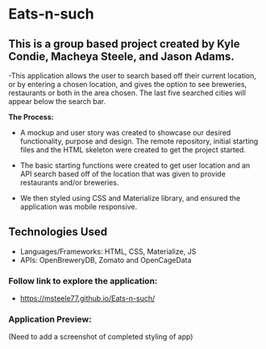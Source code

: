 # Eats-n-such

## This is a group based project created by Kyle Condie, Macheya Steele, and Jason Adams.

-This application allows the user to search based off their current location, or by entering a chosen location, and gives the option to see breweries, restaurants or both in the area chosen. The last five searched cities will appear below the search bar.

**The Process:**

- A mockup and user story was created to showcase our desired functionality, purpose and design. The remote repository, initial starting files and the HTML skeleton were created to get the project started. 

- The basic starting functions were created to get user location and an API search based off of the location that was given to provide restaurants and/or breweries. 

- We then styled using CSS and Materialize library, and ensured the application was mobile responsive. 

## Technologies Used
- Languages/Frameworks: HTML, CSS, Materialize, JS
- APIs: OpenBreweryDB, Zomato and OpenCageData

### Follow link to explore the application:

- https://msteele77.github.io/Eats-n-such/


### Application Preview:

(Need to add a screenshot of completed styling of app)